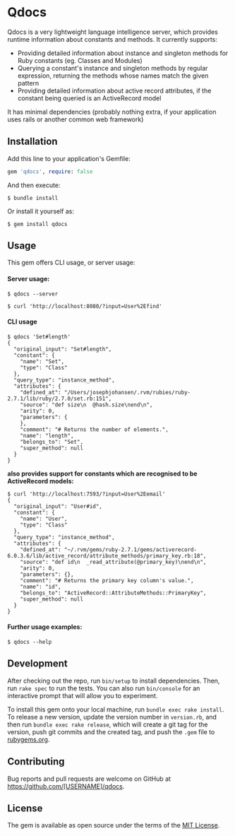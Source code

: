 # Qdocs

Qdocs is a very lightweight language intelligence server, which provides runtime information about constants and methods. It currently supports:

- Providing detailed information about instance and singleton methods for Ruby constants (eg. Classes and Modules)
- Querying a constant's instance and singleton methods by regular expression, returning the methods whose names match the given pattern
- Providing detailed information about active record attributes, if the constant being queried is an ActiveRecord model

It has minimal dependencies (probably nothing extra, if your application uses rails or another common web framework)


## Installation

Add this line to your application's Gemfile:

```ruby
gem 'qdocs', require: false
```

And then execute:

    $ bundle install

Or install it yourself as:

    $ gem install qdocs

## Usage

This gem offers CLI usage, or server usage:

#### Server usage:
`$ qdocs --server`


`$ curl 'http://localhost:8080/?input=User%2Efind'`

#### CLI usage

```
$ qdocs 'Set#length'
{
  "original_input": "Set#length",
  "constant": {
    "name": "Set",
    "type": "Class"
  },
  "query_type": "instance_method",
  "attributes": {
    "defined_at": "/Users/josephjohansen/.rvm/rubies/ruby-2.7.1/lib/ruby/2.7.0/set.rb:151",
    "source": "def size\n  @hash.size\nend\n",
    "arity": 0,
    "parameters": {
    },
    "comment": "# Returns the number of elements.",
    "name": "length",
    "belongs_to": "Set",
    "super_method": null
  }
}
```
**also provides support for constants which are recognised to be ActiveRecord models:**

```
$ curl 'http://localhost:7593/?input=User%2Eemail'
{
  "original_input": "User#id",
  "constant": {
    "name": "User",
    "type": "Class"
  },
  "query_type": "instance_method",
  "attributes": {
    "defined_at": "~/.rvm/gems/ruby-2.7.1/gems/activerecord-6.0.3.6/lib/active_record/attribute_methods/primary_key.rb:18",
    "source": "def id\n  _read_attribute(@primary_key)\nend\n",
    "arity": 0,
    "parameters": {},
    "comment": "# Returns the primary key column's value.",
    "name": "id",
    "belongs_to": "ActiveRecord::AttributeMethods::PrimaryKey",
    "super_method": null
  }
}

```

#### Further usage examples:

`$ qdocs --help` 

## Development

After checking out the repo, run `bin/setup` to install dependencies. Then, run `rake spec` to run the tests. You can also run `bin/console` for an interactive prompt that will allow you to experiment.

To install this gem onto your local machine, run `bundle exec rake install`. To release a new version, update the version number in `version.rb`, and then run `bundle exec rake release`, which will create a git tag for the version, push git commits and the created tag, and push the `.gem` file to [rubygems.org](https://rubygems.org).

## Contributing

Bug reports and pull requests are welcome on GitHub at https://github.com/[USERNAME]/qdocs.

## License

The gem is available as open source under the terms of the [MIT License](https://opensource.org/licenses/MIT).
